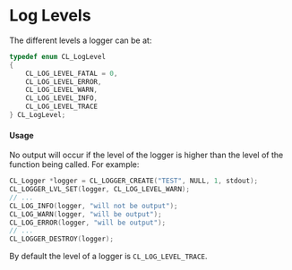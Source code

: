 # Log Levels

The different levels a logger can be at:

```c
typedef enum CL_LogLevel
{
	CL_LOG_LEVEL_FATAL = 0,
	CL_LOG_LEVEL_ERROR,
	CL_LOG_LEVEL_WARN,
	CL_LOG_LEVEL_INFO,
	CL_LOG_LEVEL_TRACE
} CL_LogLevel;
```

#### Usage

No output will occur if the level of the logger is higher than the level of the function being called.
For example:
```c
CL_Logger *logger = CL_LOGGER_CREATE("TEST", NULL, 1, stdout);
CL_LOGGER_LVL_SET(logger, CL_LOG_LEVEL_WARN);
// ...
CL_LOG_INFO(logger, "will not be output");
CL_LOG_WARN(logger, "will be output");
CL_LOG_ERROR(logger, "will be output");
// ...
CL_LOGGER_DESTROY(logger);
```

By default the level of a logger is `CL_LOG_LEVEL_TRACE`.